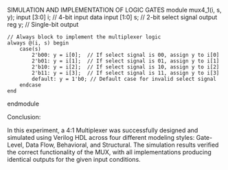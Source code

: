 SIMULATION AND IMPLEMENTATION OF LOGIC GATES
module mux4_1(i, s, y);
    input [3:0] i;    // 4-bit input data
    input [1:0] s;    // 2-bit select signal
    output reg y;     // Single-bit output

    // Always block to implement the multiplexer logic
    always @(i, s) begin
        case(s)
            2'b00: y = i[0];  // If select signal is 00, assign y to i[0]
            2'b01: y = i[1];  // If select signal is 01, assign y to i[1]
            2'b10: y = i[2];  // If select signal is 10, assign y to i[2]
            2'b11: y = i[3];  // If select signal is 11, assign y to i[3]
            default: y = 1'b0; // Default case for invalid select signal
        endcase
    end

endmodule


Conclusion:

In this experiment, a 4:1 Multiplexer was successfully designed and simulated using Verilog HDL across four different modeling styles: Gate-Level, Data Flow, Behavioral, and Structural. The simulation results verified the correct functionality of the MUX, with all implementations producing identical outputs for the given input conditions.



  
